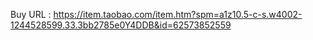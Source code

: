 Buy URL : https://item.taobao.com/item.htm?spm=a1z10.5-c-s.w4002-1244528599.33.3bb2785e0Y4DDB&id=62573852559
